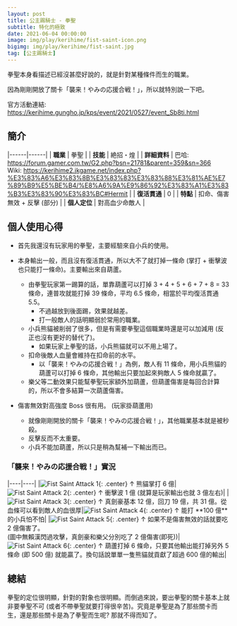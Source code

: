 ```yaml
---
layout: post
title: 公主踢騎士 - 拳聖
subtitle: 特化的極致
date: 2021-06-04 00:00:00
image: img/play/kerihime/fist-saint-icon.png
bigimg: img/play/kerihime/fist-saint.jpg
tag: [公主踢騎士]
---
```


拳聖本身看描述已經沒甚麼好說的，就是針對某種條件而生的職業。

因為剛剛開放了關卡「襲来！やみの応援合戦！」，所以就特別說一下吧。

官方活動連結: <https://kerihime.gungho.jp/kps/event/2021/0527/event_Sb8ti.html>

## 簡介

|------|------|
| **職業** | 拳聖 |
| **技能** | 絶招・煌 |
| **詳細資料** | 巴哈: <https://forum.gamer.com.tw/G2.php?bsn=21781&parent=359&sn=366> <br> Wiki: <https://kerihime2.jkgame.net/index.php?%E3%83%A6%E3%83%8B%E3%83%83%E3%83%88%E3%81%AE%E7%89%B9%E5%BE%B4/%E8%A6%9A%E9%86%92%E3%83%A1%E3%83%B3%E3%83%90%E3%83%BC#Hermit> |
| **復活貫通** | 0 |
| **特點** | 扣命、傷害無效 + 反擊 (部分) |
| **個人定位** | 對高血少命敵人 |

## 個人使用心得

- 首先我還沒有玩家用的拳聖，主要經驗來自小兵的使用。

- 本身輸出一般，而且沒有復活貫通，所以大不了就打掉一條命 (掌打 + 衝擊波也只能打一條命)。主要輸出來自葫蘆。

  - 由拳聖玩家第一踢算的話，單靠葫蘆可以打掉 3 + 4 + 5 + 6 + 7 + 8 = 33 條命，連普攻就能打掉 39 條命，平均 6.5 條命，相當於平均復活貫通 5.5。
    - 不過越放到後面踢，效果就越差。
    - 打一般敵人的話明顯弱於常用的職業。
  - 小兵熊貓被削弱了很多，但是有需要拳聖這個職業時還是可以加減用 (反正也沒有更好的替代了)。
    - 如果玩家上拳聖的話，小兵熊貓就可以不用上場了。
  - 扣命後敵人血量會維持在扣命前的水平。
    - 以「襲来！やみの応援合戦！」為例，敵人有 11 條命，用小兵熊貓的葫蘆可以打掉 6 條命，其他輸出只要加起來夠敵人 5 條命就贏了。
  - 樂父等二動效果只能幫拳聖玩家額外加葫蘆，但葫蘆傷害是每回合計算的，所以不會多結算一次葫蘆傷害。

- 傷害無效對高強度 Boss 很有用。 (玩家掛葫蘆用)

  - 就像剛剛開放的關卡「襲来！やみの応援合戦！」，其他職業基本就是被秒殺。
  - 反擊反而不太重要。
  - 小兵不能加葫蘆，所以只是稍為幫補一下輸出而已。

### 「襲来！やみの応援合戦！」實況

|----|----|
|![Fist Saint Attack 1](../img/play/kerihime/fist-saint-attack1.jpg){: .center} ↑ 熊貓掌打 6 億|![Fist Saint Attack 2](../img/play/kerihime/fist-saint-attack2.jpg){: .center} ↑ 衝擊波 1 億 (就算是玩家輸出也就 3 億左右)|
|![Fist Saint Attack 3](../img/play/kerihime/fist-saint-attack3.jpg){: .center} ↑ 真劍豪基本 12 億，回刀 19 億，共 31 億。從血條可以看到敵人的血很厚|![Fist Saint Attack 4](../img/play/kerihime/fist-saint-attack4.jpg){: .center} ↑ 能打 **<span class="red">100 億</span>**的小兵怕不怕|
|![Fist Saint Attack 5](../img/play/kerihime/fist-saint-attack5.jpg){: .center} ↑ 如果不是傷害無效的話就要吃<span class="red">2 億</span>傷害了。<br>(圖中無賴漢閃過攻擊，真劍豪和樂父分別吃了 2 億傷害(即死))| ![Fist Saint Attack 6](../img/play/kerihime/fist-saint-attack6.jpg){: .center} ↑ 葫蘆打掉 6 條命，只要其他輸出能打掉另外 5 條命 (即 500 億) 就能贏了。換句話說單單一隻熊貓就貢獻了超過 600 億的輸出|

## 總結

拳聖的定位很明顯，針對的對象也很明顯。而倒過來說，要出拳聖的關卡基本上就非要拳聖不可 (或者不帶拳聖就要打得很辛苦)。究竟是拳聖是為了那些關卡而生，還是那些關卡是為了拳聖而生呢? 那就不得而知了。
